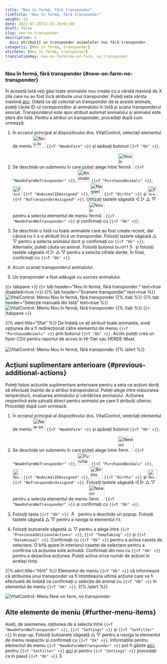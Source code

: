 ```yaml
---
title: "Nou în fermă, fără transponder"
linkTitle: "Nou în fermă, fără transponder"
weight: 15
date: 2023-07-28T13:25:28+02:00
draft: false
slug: new-no-transponder
description: >
  Aici atribuiți un transponder animalelor noi fără transponder.
categorii: [Nou în fermă, transponder]
etichete: [Nou în fermă, transponder]
translationKey: new-on-farm/new-on-farm, no transponder
---
```

### Nou în fermă, fără transponder {#new-on-farm-no-transponder}

În această listă veți găsi toate animalele nou create cu o vârstă maximă de X zile care nu au fost încă atribuite unui transponder. Puteți seta vârsta maximă [aici](/ro/docs/settings/animal-registration/#set-default-values). Odată ce ați colectat un transponder de la aceste animale, puteți căuta ID-ul corespunzător al animalului în listă și scana transponderul asociat. Transponderul este apoi atribuit automat animalului și animalul este șters din listă. Pentru a atribui un transponder, procedați după cum urmează:

1. În ecranul principal al dispozitivului dvs. VitalControl, selectați elementul de meniu <img src="/icons/main/new-on-farm.svg" width="40" align="bottom" alt="Nou în fermă" /> `{{<T "NewOnFarm" >}}` și apăsați butonul `{{<T "Ok" >}}`.

2. Se deschide un submeniu în care puteți alege între <img src="/icons/registration/new-on-farm-no-transponder.svg" width="50" align="bottom" alt="Nou în fermă, fără transponder" /> `{{<T "NewOnFarmNoTransponder" >}}`, <img src="/icons/main/new-on-farm.svg" width="40" align="bottom" alt="Animale achiziționate" /> `{{<T "PurchasedAnimals" >}}`, <img src="/icons/registration/no-eartag-number.svg" width="30" align="bottom" alt="Fără ID național al animalului" /> `{{<T "NoAnimalIDAssigned" >}}`, <img src="/icons/main/births.svg" width="40" align="bottom" alt="Nașteri" /> `{{<T "Births" >}}` și <img src="/icons/registration/no-transponder.svg" width="30" align="bottom" alt="Fără transponder atribuit" /> `{{<T "NoTransponderAssigned" >}}`. Utilizați tastele săgeată ◁ ▷ △ ▽ pentru a selecta elementul de meniu <img src="/icons/registration/new-on-farm-no-transponder.svg" width="50" align="bottom" alt="Nou în fermă, fără transponder" /> `{{<T "NewOnFarmNoTransponder" >}}` și confirmați cu `{{<T "Ok" >}}`.

3. Se deschide o listă cu toate animalele care au fost create recent, dar cărora nu li s-a atribuit încă un transponder. Folosiți tastele săgeată △ ▽ pentru a selecta animalul dorit și confirmați cu `{{<T "Ok" >}}`. Alternativ, puteți căuta un animal. Folosiți butonul `On/Off` <img src="/icons/footer/search.svg" width="15" align="bottom" alt="Search" /> și folosiți tastele săgeată ◁ ▷ △ ▽ pentru a selecta cifrele dorite. În final, confirmați cu `{{<T "Ok" >}}`.

4. Acum scanați transponderul animalului.

5. Un transponder a fost adăugat cu succes animalului.

{{< tabpane >}}
{{< tab header="Nou în fermă, fără transponder:" text=true disabled=true />}}
{{% tab header="Scanare transponder" text=true %}}
![VitalControl: Meniu Nou în fermă, fără transponder](../images/notransponder-scan.png "Nou în fermă, fără transponder")
{{% /tab %}}
{{% tab header="Selecție manuală din listă" text=true %}}
![VitalControl: Meniu Nou în fermă, fără transponder](../images/notransponder.png "Nou în fermă, fără transponder")
{{% /tab %}}
{{< /tabpane >}}

{{% alert title="Sfat" %}}
De îndată ce ați atribuit toate animalele, aveți opțiunea de a fi redirecționat către elementul de meniu `{{<T "PurchasedAnimals" >}}` prin butonul `{{<T "Ok" >}}`. Acolo puteți crea un fișier CSV pentru raportul de acces în HI-Tier sau HERDE-Mast. <br/>
<br/>
![VitalControl: Meniu Nou în fermă, fără transponder](../images/redirect.png "Redirecționare")
{{% /alert %}}

## Acțiuni suplimentare anterioare {#previous-additional-actions}

Puteți folosi acțiunile suplimentare anterioare pentru a seta ce acțiuni doriți să efectuați înainte de a atribui transponderul. Puteți alege între măsurarea temperaturii, evaluarea animalului și cântărirea animalului. Acțiunea respectivă este salvată direct pentru animalul pe care îl atribuiți ulterior. Procedați după cum urmează:

1. În ecranul principal al dispozitivului dvs. VitalControl, selectați elementul de meniu <img src="/icons/main/new-on-farm.svg" width="40" align="bottom" alt="New on farm" /> `{{<T "NewOnFarm" >}}` și apăsați butonul `{{<T "Ok" >}}`.

2. Se deschide un submeniu în care puteți alege între <img src="/icons/registration/new-on-farm-no-transponder.svg" width="50" align="bottom" alt="New on farm, no transponder" /> `{{<T "NewOnFarmNoTransponder" >}}`, <img src="/icons/main/new-on-farm.svg" width="40" align="bottom" alt="Purchased animals" /> `{{<T "PurchasedAnimals" >}}`, <img src="/icons/registration/no-eartag-number.svg" width="30" align="bottom" alt="No national animal ID" /> `{{<T "NoAnimalIDAssigned" >}}`, <img src="/icons/main/births.svg" width="40" align="bottom" alt="Births" /> `{{<T "Births" >}}` și <img src="/icons/registration/no-transponder.svg" width="30" align="bottom" alt="No transponder assigned" /> `{{<T "NoTransponderAssigned" >}}`. Folosiți tastele săgeată ◁ ▷ △ ▽ pentru a selecta elementul de meniu <img src="/icons/registration/new-on-farm-no-transponder.svg" width="50" align="bottom" alt="New on farm, no transponder" /> `{{<T "NewOnFarmNoTransponder" >}}` și confirmați cu `{{<T "Ok" >}}`.


3. Folosiți tasta `{{<T "Ok" >}}` &nbsp;<img src="/icons/footer/open-popup.svg" width="15" align="bottom" alt="Aufruf Popup" />&nbsp; pentru a deschide un popup. Folosiți tastele săgeată △ ▽ pentru a naviga la elementul `F3`.

4. Folosiți butoanele săgeată △ ▽ pentru a alege între `{{<T "PreviousAdditionalActions" >}}`, `{{<T "TempTaking" >}}` și `{{<T "RateAnimal" >}}`. Confirmați cu `{{<T "Ok" >}}` pentru a activa caseta de selectare. O bifă apare în interiorul casetei de selectare pentru a confirma că acțiunea este activată. Confirmați din nou cu `{{<T "Ok" >}}` pentru a dezactiva acțiunea. Puteți activa orice număr de acțiuni în același timp.

{{% alert title="Hint" %}}
Elementul de meniu `{{<T "Ok" >}}` vă informează că atribuirea unui transponder va fi întotdeauna ultima acțiune care va fi efectuată de îndată ce confirmați o selecție de animal cu `{{<T "Ok" >}}` în elementul de meniu `{{<T "Ok" >}}`.
{{% /alert %}}

![VitalControl: Menu New on farm, no transponder](../images/actions.png "Additional actions")

 ## Alte elemente de meniu {#further-menu-items}

Aveți, de asemenea, opțiunea de a selecta între `{{<T "NewOnFarmNoTransponder" >}}`, `{{<T "Settings" >}}` și `{{<T "SetFilter" >}}` în pop-up. Folosiți butoanele săgeată △ ▽ pentru a naviga la elementul de meniu respectiv și confirmați cu `{{<T "Ok" >}}`. Informațiile pentru elementul de meniu `{{<T "NewOnFarmNoTransponder" >}}` pot fi găsite [aici](/ro/docs/settings/animal-registration/#set-default-values), pentru `{{<T "SetFilter" >}}` [aici](/ro/docs/filter/) și pentru `{{<T "Settings" >}}` procedați ca în pasul `{{<T "Ok" >}}` 3.
